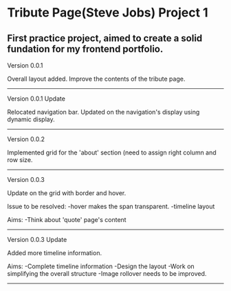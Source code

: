 # Tribute Page(Steve Jobs) Project 1
First practice project, aimed to create a solid fundation for my frontend portfolio.
----------------------------------------------------
Version 0.0.1

Overall layout added.
Improve the contents of the tribute page.

---------------------------------------------------
Version 0.0.1 Update

Relocated navigation bar.
Updated on the navigation's display using dynamic display.

---------------------------------------------------
Version 0.0.2

Implemented grid for the 'about' section (need to assign right column and row size.

----------------------------------------------------
Version 0.0.3

Update on the grid with border and hover.

Issue to be resolved:
-hover makes the span transparent.
-timeline layout

Aims:
-Think about 'quote' page's content

----------------------------------------------------
Version 0.0.3 Update

Added more timeline information.

Aims:
-Complete timeline information
-Design the layout
-Work on simplifying the overall structure
-Image rollover needs to be improved.

---------------------------------------------------